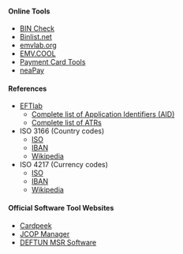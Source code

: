 #### Online Tools
- [BIN Check](https://bincheck.io/)
- [Binlist.net](https://binlist.net/)
- [emvlab.org](https://emvlab.org/main/)
- [EMV.COOL](https://emv.cool/)
- [Payment Card Tools](https://paymentcardtools.com/)
- [neaPay](https://neapay.com/online-tools/index.html)

#### References
- [EFTlab](https://www.eftlab.com/knowledge-base)
  - [Complete list of Application Identifiers (AID)](https://www.eftlab.com/knowledge-base/complete-list-of-application-identifiers-aid)
  - [Complete list of ATRs](https://www.eftlab.com/knowledge-base/complete-list-of-atrs)
- ISO 3166 (Country codes)
  - [ISO](https://www.iso.org/iso-3166-country-codes.html)
  - [IBAN](https://www.iban.com/country-codes)
  - [Wikipedia](https://en.wikipedia.org/wiki/List_of_ISO_3166_country_codes)
- ISO 4217 (Currency codes)
  - [ISO](https://www.iso.org/iso-4217-currency-codes.html)
  - [IBAN](https://www.iban.com/currency-codes)
  - [Wikipedia](https://en.wikipedia.org/wiki/ISO_4217#Active_codes_(list_one))

#### Official Software Tool Websites
- [Cardpeek](http://pannetrat.com/Cardpeek/)
- [JCOP Manager](http://infintuary.org/jcop_dl.php)
- [DEFTUN MSR Software](https://deftun.com/pages/deftun-download-softwares)
